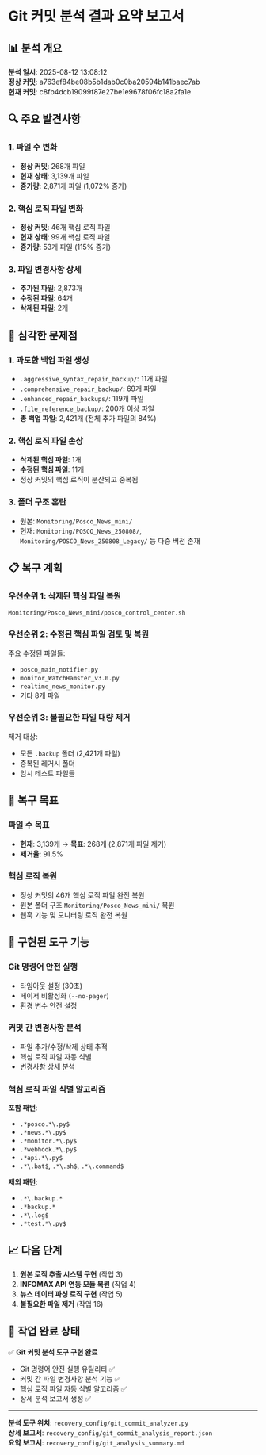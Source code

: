 # Git 커밋 분석 결과 요약 보고서

## 📊 분석 개요

**분석 일시**: 2025-08-12 13:08:12  
**정상 커밋**: a763ef84be08b5b1dab0c0ba20594b141baec7ab  
**현재 커밋**: c8fb4dcb19099f87e27be1e9678f06fc18a2fa1e  

## 🔍 주요 발견사항

### 1. 파일 수 변화
- **정상 커밋**: 268개 파일
- **현재 상태**: 3,139개 파일
- **증가량**: 2,871개 파일 (1,072% 증가)

### 2. 핵심 로직 파일 변화
- **정상 커밋**: 46개 핵심 로직 파일
- **현재 상태**: 99개 핵심 로직 파일
- **증가량**: 53개 파일 (115% 증가)

### 3. 파일 변경사항 상세
- **추가된 파일**: 2,873개
- **수정된 파일**: 64개
- **삭제된 파일**: 2개

## 🚨 심각한 문제점

### 1. 과도한 백업 파일 생성
- `.aggressive_syntax_repair_backup/`: 11개 파일
- `.comprehensive_repair_backup/`: 69개 파일
- `.enhanced_repair_backups/`: 119개 파일
- `.file_reference_backup/`: 200개 이상 파일
- **총 백업 파일**: 2,421개 (전체 추가 파일의 84%)

### 2. 핵심 로직 파일 손상
- **삭제된 핵심 파일**: 1개
- **수정된 핵심 파일**: 11개
- 정상 커밋의 핵심 로직이 분산되고 중복됨

### 3. 폴더 구조 혼란
- 원본: `Monitoring/Posco_News_mini/`
- 현재: `Monitoring/POSCO_News_250808/`, `Monitoring/POSCO_News_250808_Legacy/` 등 다중 버전 존재

## 📋 복구 계획

### 우선순위 1: 삭제된 핵심 파일 복원
```
Monitoring/Posco_News_mini/posco_control_center.sh
```

### 우선순위 2: 수정된 핵심 파일 검토 및 복원
주요 수정된 파일들:
- `posco_main_notifier.py`
- `monitor_WatchHamster_v3.0.py`
- `realtime_news_monitor.py`
- 기타 8개 파일

### 우선순위 3: 불필요한 파일 대량 제거
제거 대상:
- 모든 `.backup` 폴더 (2,421개 파일)
- 중복된 레거시 폴더
- 임시 테스트 파일들

## 🎯 복구 목표

### 파일 수 목표
- **현재**: 3,139개 → **목표**: 268개 (2,871개 파일 제거)
- **제거율**: 91.5%

### 핵심 로직 복원
- 정상 커밋의 46개 핵심 로직 파일 완전 복원
- 원본 폴더 구조 `Monitoring/Posco_News_mini/` 복원
- 웹훅 기능 및 모니터링 로직 완전 복원

## 🔧 구현된 도구 기능

### Git 명령어 안전 실행
- 타임아웃 설정 (30초)
- 페이저 비활성화 (`--no-pager`)
- 환경 변수 안전 설정

### 커밋 간 변경사항 분석
- 파일 추가/수정/삭제 상태 추적
- 핵심 로직 파일 자동 식별
- 변경사항 상세 분석

### 핵심 로직 파일 식별 알고리즘
**포함 패턴**:
- `.*posco.*\.py$`
- `.*news.*\.py$`
- `.*monitor.*\.py$`
- `.*webhook.*\.py$`
- `.*api.*\.py$`
- `.*\.bat$`, `.*\.sh$`, `.*\.command$`

**제외 패턴**:
- `.*\.backup.*`
- `.*backup.*`
- `.*\.log$`
- `.*test.*\.py$`

## 📈 다음 단계

1. **원본 로직 추출 시스템 구현** (작업 3)
2. **INFOMAX API 연동 모듈 복원** (작업 4)
3. **뉴스 데이터 파싱 로직 구현** (작업 5)
4. **불필요한 파일 제거** (작업 16)

## 🎉 작업 완료 상태

✅ **Git 커밋 분석 도구 구현 완료**
- Git 명령어 안전 실행 유틸리티 ✅
- 커밋 간 파일 변경사항 분석 기능 ✅
- 핵심 로직 파일 자동 식별 알고리즘 ✅
- 상세 분석 보고서 생성 ✅

---

**분석 도구 위치**: `recovery_config/git_commit_analyzer.py`  
**상세 보고서**: `recovery_config/git_commit_analysis_report.json`  
**요약 보고서**: `recovery_config/git_analysis_summary.md`